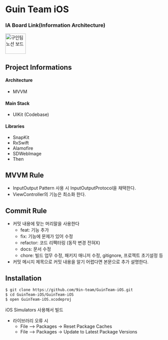 # Guin Team iOS

### IA Board Link(Information Architecture) 
<a href="https://www.notion.so/IA-Information-Architecture-9024980b82b6493fb77cf87b968934da?pvs=4"> 
<img width="64" src="https://github.com/9in-team/GuinTeam-iOS/assets/60867281/0765cb5a-eb25-49ea-9bc2-dba3f39b5358" alt="구인팀 노션 보드">
</a>

<br>

## Project Informations
#### Architecture
 - MVVM
#### Main Stack
 - UIKit (Codebase)
#### Libraries
 - SnapKit
 - RxSwift
 - Alamofire
 - SDWebImage
 - Then
 
 
## MVVM Rule
 - InputOutput Pattern 사용 시 InputOutputProtocol을 채택한다.
 - ViewController의 기능은 최소화 한다.


## Commit Rule
* 커밋 내용에 맞는 머리말을 사용한다
  * feat: 기능 추가
  * fix: 기능에 문제가 있어 수정
  * refactor: 코드 리팩터링 (동작 변경 전혀X)
  * docs: 문서 수정
  * chore: 빌드 업무 수정, 패키지 매니저 수정, gitignore, 프로젝트 초기설정 등
* 커밋 메시지 제목으로 커밋 내용을 알기 어렵다면 본문으로 추가 설명한다.


## Installation
```bash
$ git clone https://github.com/9in-team/GuinTeam-iOS.git
$ cd GuinTeam-iOS/GuinTeam-iOS
$ open GuinTeam-iOS.xcodeproj
```


iOS Simulators 사용해서 빌드
* 라이브러리 오류 시
  * File —> Packages -> Reset Package Caches
  * File —> Packages -> Update to Latest Package Versions
